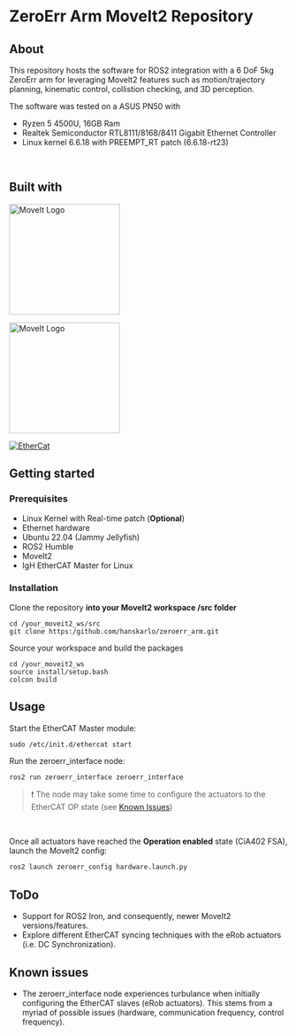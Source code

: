 # ZeroErr Arm MoveIt2 Repository

## About
This repository hosts the software for ROS2 integration with a 6 DoF 5kg ZeroErr arm for leveraging MoveIt2 features such as motion/trajectory planning, kinematic control, collistion checking, and 3D perception.

The software was tested on a ASUS PN50 with
- Ryzen 5 4500U, 16GB Ram
- Realtek Semiconductor RTL8111/8168/8411 Gigabit Ethernet Controller
- Linux kernel 6.6.18 with PREEMPT_RT patch (6.6.18-rt23)
<br>

## Built with

[<img src="https://images.squarespace-cdn.com/content/v1/606d378755a86f589aa297b7/1653397531343-6M4IQ4JWDQV1SQ8W17UN/HumbleHawksbill_TransparentBG-NoROS.png" alt="MoveIt Logo" width="200"/>](https://docs.ros.org/en/humble/index.html)

[<img src="https://moveit.ros.org/assets/logo/moveit_logo-black.png" alt="MoveIt Logo" width="200"/>](https://github.com/ros-planning/moveit2)

[![EtherCat](https://gitlab.com/uploads/-/system/project/avatar/24894054/master-128.png?width=200)](https://gitlab.com/etherlab.org/ethercat)


## Getting started

### Prerequisites
* Linux Kernel with Real-time patch (**Optional**)
* Ethernet hardware
* Ubuntu 22.04 (Jammy Jellyfish)
* ROS2 Humble
* MoveIt2
* IgH EtherCAT Master for Linux

### Installation
Clone the repository **into your MoveIt2 workspace /src folder** 
```
cd /your_moveit2_ws/src
git clone https:/github.com/hanskarlo/zeroerr_arm.git
```

Source your workspace and build the packages
```
cd /your_moveit2_ws
source install/setup.bash
colcon build
```

## Usage
Start the EtherCAT Master module:
```
sudo /etc/init.d/ethercat start
```

Run the zeroerr_interface node:
```bash
ros2 run zeroerr_interface zeroerr_interface
```

> :exclamation: The node may take some time to configure the actuators to the EtherCAT OP state (see [Known Issues](#known-issues)) 

<br>

Once all actuators have reached the **Operation enabled** state (CiA402 FSA), launch the MoveIt2 config: 
```bash
ros2 launch zeroerr_config hardware.launch.py
```

## ToDo
- Support for ROS2 Iron, and consequently, newer MoveIt2 versions/features.
- Explore different EtherCAT syncing techniques with the eRob actuators (i.e. DC Synchronization).


## Known issues
* The zeroerr_interface node experiences turbulance when initially configuring the EtherCAT slaves (eRob actuators). This stems from a myriad of possible issues (hardware, communication frequency, control frequency).
